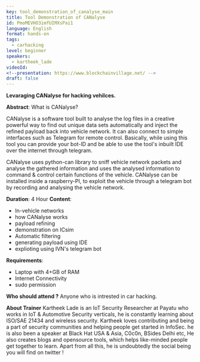 ```yaml
---
key: tool_demonstration_of_canalyse_main
title: Tool Demonstration of CANalyse
id: PmoMEVHO3imfUIMXsPai1
language: English
format: hands-on
tags:
  - carhacking
level: beginner
speakers:
  - kartheek_lade
videoId: 
<!--presentation: https://www.blockchainvillage.net/ -->
draft: false
---
```


<!-- <a align="center" class="btn primary" target="_blank" rel="noopener" href="https://forms.gle/x7tbBKrf3eoVJ7UJ9">Register</a>  -->

**Levaraging CANalyse for hacking vehilces.**

**Abstract**: What is CANalyse?

CANalyse is a software tool built to analyse the log files in a creative powerful way to find out unique data sets automatically and inject the refined payload back into vehicle network. It can also connect to simple interfaces such as Telegram for remote control. Basically, while using this tool you can provide your bot-ID and be able to use the tool's inbuilt IDE over the internet through telegram.  

CANalyse uses python-can library to sniff vehicle network packets and analyse the gathered information and uses the analysed information to command & control certain functions of the vehicle. CANalyse can be installed inside a raspberry-PI, to exploit the vehicle through a telegram bot by recording and analysing the vehicle network.

**Duration**: 4 Hour
**Content**: 
- In-vehicle networks
- how CANalyse works
- payload refining
- demonstration on ICsim
- Automatic filtering
- generating payload using IDE 
- explioting using IVN's telegram bot

**Requirements**:

- Laptop with 4+GB of RAM
- Internet Connectivity
- sudo permission


**Who should attend ?**
Anyone who is intrested in car hacking.


**About Trainer**
Kartheek Lade is an IoT Security Researcher at Payatu who works in IoT & Automotive Security verticals, he is constantly learning about ISO/SAE 21434 and wireless security. Kartheek loves contributing and being a part of security communities and helping people get started in InfoSec. he is also been a speaker at Black Hat USA & Asia, C0c0n, BSides Delhi etc, He also creates blogs and opensource tools, which helps like-minded people get together to learn. Apart from all this, he is undoubtedly the social being you will find on twitter !

<!--
<a align="center" class="btn primary" target="_blank" rel="noopener" href="https://docs.google.com/forms/d/1l0JWU9j-t_i0xJDF6NK7SPQoevcGx_ijkmsMoyvmxPk">Register</a>
-->
